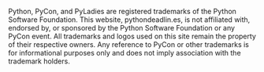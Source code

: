 Python, PyCon, and PyLadies are registered trademarks of the Python Software Foundation. This website, pythondeadlin.es, is not affiliated with, endorsed by, or sponsored by the Python Software Foundation or any PyCon event. All trademarks and logos used on this site remain the property of their respective owners. Any reference to PyCon or other trademarks is for informational purposes only and does not imply association with the trademark holders.

